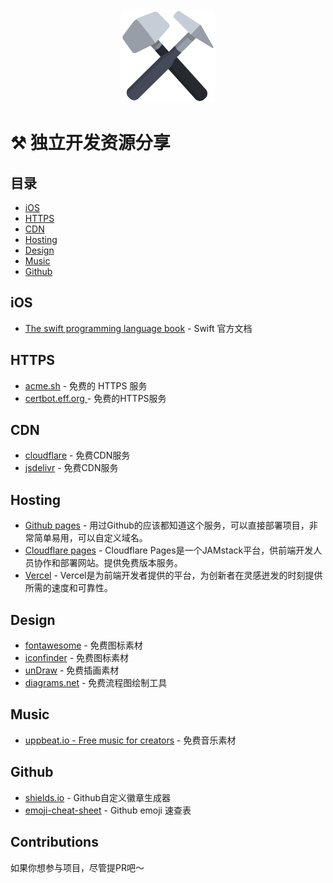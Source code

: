 <div align="center">
  <img src="./hammer.png" width="150px">
</div>

# ⚒️ 独立开发资源分享

## 目录
- [iOS](#iOS)
- [HTTPS](#HTTPS)
- [CDN](#CDN)
- [Hosting](#Hosting)
- [Design](#Design)
- [Music](#Music)
- [Github](#Github)

## iOS
- [The swift programming language book](https://docs.swift.org/swift-book/) - Swift 官方文档

## HTTPS
- [acme.sh](https://github.com/acmesh-official/acme.sh) - 免费的 HTTPS 服务
- [certbot.eff.org ](https://certbot.eff.org/) - 免费的HTTPS服务

## CDN
- [cloudflare](https://www.cloudflare.com/zh-cn/cdn/) - 免费CDN服务
- [jsdelivr](https://www.jsdelivr.com/) - 免费CDN服务

## Hosting
- [Github pages](https://pages.github.com/) - 用过Github的应该都知道这个服务，可以直接部署项目，非常简单易用，可以自定义域名。
- [Cloudflare pages](https://pages.cloudflare.com/) - Cloudflare Pages是一个JAMstack平台，供前端开发人员协作和部署网站。提供免费版本服务。
- [Vercel](https://vercel.com/) - Vercel是为前端开发者提供的平台，为创新者在灵感迸发的时刻提供所需的速度和可靠性。

## Design
- [fontawesome](https://fontawesome.com/) - 免费图标素材
- [iconfinder](https://www.iconfinder.com/) - 免费图标素材
- [unDraw](https://undraw.co/illustrations) - 免费插画素材
- [diagrams.net](https://app.diagrams.net/) - 免费流程图绘制工具

## Music
- [uppbeat.io - Free music for creators](https://uppbeat.io/) - 免费音乐素材

## Github
- [shields.io](https://shields.io/) - Github自定义徽章生成器
- [emoji-cheat-sheet](https://github.com/ikatyang/emoji-cheat-sheet#table-of-contents) - Github emoji 速查表

## Contributions
如果你想参与项目，尽管提PR吧～
